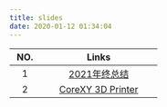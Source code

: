 ```yaml
---
title: slides
date: 2020-01-12 01:34:04
---
```


<style>
table th:first-of-type {
    width: 1cm;
}
table th:nth-of-type(2) {
    width: 5cm;
}
</style>


|NO.|Links|
|:-:|:-:|
|1|[2021年终总结](https://leebinjun.github.io/slides/index/summary2021.html)|
|2|[CoreXY 3D Printer](https://leebinjun.github.io/slides/index/coreXY.html)|



